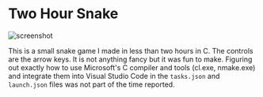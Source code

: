 # Two Hour Snake
![screenshot](https://user-images.githubusercontent.com/70451454/115980535-78aad280-a55b-11eb-9217-13992d1d07c0.png)

This is a small snake game I made in less than two hours in C. The controls are the arrow keys. It is not anything fancy but it was fun to make. Figuring out exactly how to use Microsoft's C compiler and tools (cl.exe, nmake.exe) and integrate them into Visual Studio Code in the `tasks.json` and `launch.json` files was not part of the time reported.
